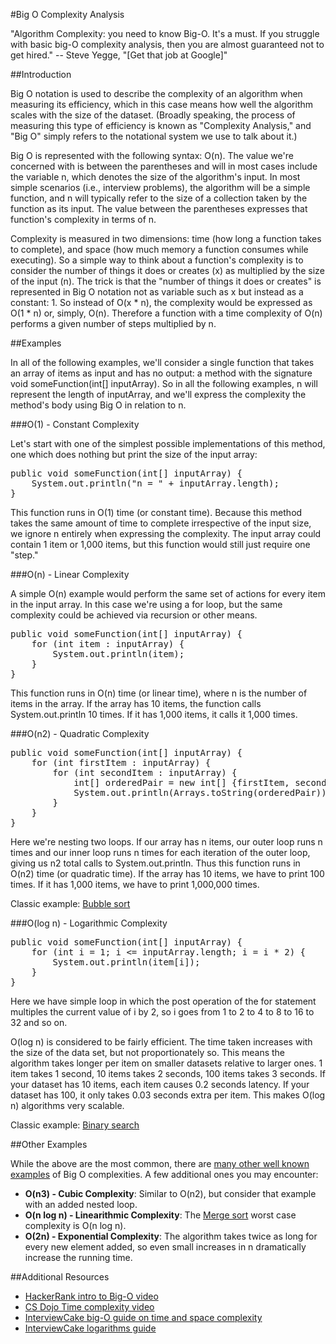 #Big O Complexity Analysis

"Algorithm Complexity: you need to know Big-O. It's a must. If you struggle with basic big-O complexity analysis, then
you are almost guaranteed not to get hired." -- Steve Yegge, "[Get that job at Google]"

##Introduction

Big O notation is used to describe the complexity of an algorithm when measuring its efficiency, which in this case
means how well the algorithm scales with the size of the dataset. (Broadly speaking, the process of measuring this type
of efficiency is known as "Complexity Analysis," and "Big O" simply refers to the notational system we use to talk about
it.)

Big O is represented with the following syntax: O(n). The value we're concerned with is between the parentheses and will
in most cases include the variable n, which denotes the size of the algorithm's input. In most simple scenarios (i.e.,
interview problems), the algorithm will be a simple function, and n will typically refer to the size of a collection
taken by the function as its input. The value between the parentheses expresses that function's complexity in terms of n.

Complexity is measured in two dimensions: time (how long a function takes to complete), and space (how much memory
a function consumes while executing). So a simple way to think about a function's complexity is to consider the number
of things it does or creates (x) as multiplied by the size of the input (n). The trick is that the "number of things
it does or creates" is represented in Big O notation not as variable such as x but instead as a constant: 1. So instead
of O(x * n), the complexity would be expressed as O(1 * n) or, simply, O(n). Therefore a function with a time complexity
of O(n) performs a given number of steps multiplied by n.

##Examples

In all of the following examples, we'll consider a single function that takes an array of items as input and has no
output: a method with the signature void someFunction(int[] inputArray). So in all the following examples, n will
represent the length of inputArray, and we'll express the complexity the method's body using Big O in relation to n.

###O(1) - Constant Complexity

Let's start with one of the simplest possible implementations of this method, one which does nothing but print the size
of the input array:

<pre>
public void someFunction(int[] inputArray) {
    System.out.println("n = " + inputArray.length);
}
</pre>

This function runs in O(1) time (or constant time). Because this method takes the same amount of time to complete
irrespective of the input size, we ignore n entirely when expressing the complexity. The input array could contain 1
item or 1,000 items, but this function would still just require one "step."

###O(n) - Linear Complexity

A simple O(n) example would perform the same set of actions for every item in the input array. In this case we're using
a for loop, but the same complexity could be achieved via recursion or other means.

<pre>
public void someFunction(int[] inputArray) {
    for (int item : inputArray) {
        System.out.println(item);
    }
}
</pre>

This function runs in O(n) time (or linear time), where n is the number of items in the array. If the array has 10 items,
the function calls System.out.println 10 times. If it has 1,000 items, it calls it 1,000 times.

###O(n2) - Quadratic Complexity

<pre>
public void someFunction(int[] inputArray) {
    for (int firstItem : inputArray) {
        for (int secondItem : inputArray) {
            int[] orderedPair = new int[] {firstItem, secondItem};
            System.out.println(Arrays.toString(orderedPair));
        }
    }
}
</pre>

Here we're nesting two loops. If our array has n items, our outer loop runs n times and our inner loop runs n times for
each iteration of the outer loop, giving us n2 total calls to System.out.println. Thus this function runs in O(n2) time
(or quadratic time). If the array has 10 items, we have to print 100 times. If it has 1,000 items, we have to print
1,000,000 times.

Classic example: [Bubble sort](https://en.wikipedia.org/wiki/Bubble_sort)

###O(log n) - Logarithmic Complexity

<pre>
public void someFunction(int[] inputArray) {
    for (int i = 1; i <= inputArray.length; i = i * 2) {
        System.out.println(item[i]);
    }
}
</pre>

Here we have simple loop in which the post operation of the for statement multiples the current value of i by 2, so i
goes from 1 to 2 to 4 to 8 to 16 to 32 and so on.

O(log n) is considered to be fairly efficient. The time taken increases with the size of the data set, but not
proportionately so. This means the algorithm takes longer per item on smaller datasets relative to larger ones. 1 item
takes 1 second, 10 items takes 2 seconds, 100 items takes 3 seconds. If your dataset has 10 items, each item causes
0.2 seconds latency. If your dataset has 100, it only takes 0.03 seconds extra per item. This makes O(log n) algorithms
very scalable.

Classic example: [Binary search](https://en.wikipedia.org/wiki/Binary_search_algorithm)

##Other Examples

While the above are the most common, there are
[many other well known examples](https://en.wikipedia.org/wiki/Time_complexity#Table_of_common_time_complexities)
of Big O complexities. A few additional ones you may encounter:

* **O(n3) - Cubic Complexity**: Similar to O(n2), but consider that example with an added nested loop.
* **O(n log n) - Linearithmic Complexity**: The [Merge sort](https://en.wikipedia.org/wiki/Merge_sort) worst case
  complexity is O(n log n).
* **O(2n) - Exponential Complexity**: The algorithm takes twice as long for every new element added, so even small
  increases in n dramatically increase the running time.

##Additional Resources

* [HackerRank intro to Big-O video](https://www.youtube.com/watch?v=v4cd1O4zkGw)
* [CS Dojo Time complexity video](https://www.youtube.com/watch?v=D6xkbGLQesk)
* [InterviewCake big-O guide on time and space complexity](https://www.interviewcake.com/article/java/big-o-notation-time-and-space-complexity)
* [InterviewCake logarithms guide](https://www.interviewcake.com/article/java/logarithms)
